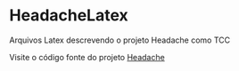 # HeadacheLatex
Arquivos Latex descrevendo o projeto Headache como TCC

Visite o código fonte do projeto [Headache](https://LucasMW/Headache)
